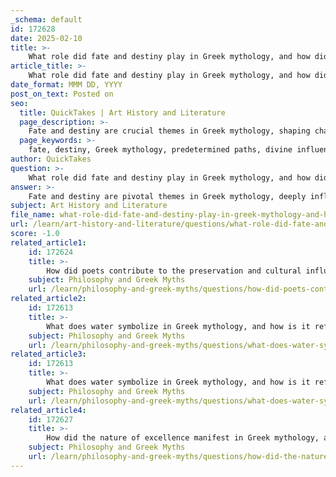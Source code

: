 ```yaml
---
_schema: default
id: 172628
date: 2025-02-10
title: >-
    What role did fate and destiny play in Greek mythology, and how did they influence characters?
article_title: >-
    What role did fate and destiny play in Greek mythology, and how did they influence characters?
date_format: MMM DD, YYYY
post_on_text: Posted on
seo:
  title: QuickTakes | Art History and Literature
  page_description: >-
    Fate and destiny are crucial themes in Greek mythology, shaping characters' lives through predetermined paths, divine influence, and moral lessons, reflecting cultural values and the interplay between human agency and divine will.
  page_keywords: >-
    fate, destiny, Greek mythology, predetermined paths, divine influence, moral lessons, Oedipus, Agamemnon, Tantalus, Pelops, Zeus, Iliad, Odyssey, human agency, philosophical implications, cultural significance
author: QuickTakes
question: >-
    What role did fate and destiny play in Greek mythology, and how did they influence characters?
answer: >-
    Fate and destiny are pivotal themes in Greek mythology, deeply influencing the lives and actions of characters throughout various myths. These concepts are often portrayed as predetermined paths that individuals cannot escape, suggesting a complex interplay between divine influence and human agency.\n\n1. **Predetermined Paths**: In Greek mythology, fate is often depicted as a powerful force that governs the lives of individuals. Characters like Agamemnon and Oedipus exemplify how destiny shapes their actions and outcomes. For instance, in *Oedipus Rex*, the prophecy foretells Oedipus's tragic fate, which he attempts to avoid but ultimately fulfills, illustrating the inescapable nature of fate.\n\n2. **Divine Influence**: The gods in Greek mythology are seen as orchestrators of fate, guiding mortals toward their destinies. This is evident in the stories of Tantalus and Pelops, where divine intervention significantly impacts their lives. The gods' actions often serve as catalysts for the unfolding of fate, highlighting the tension between divine will and human agency. For example, in *The Odyssey*, the gods frequently intervene in Odysseus's journey, shaping his fate while also allowing for moments of human choice and resilience.\n\n3. **Philosophical Implications**: The relationship between Zeus and fate, particularly in the *Iliad*, invites contemplation about the nature of power and the human condition. Despite Zeus's immense power, he operates within the constraints of fate, suggesting that even divine beings are subject to forces beyond their control. This reflects a fundamental aspect of Greek thought regarding the limitations of divine influence and the inevitability of destiny.\n\n4. **Moral Lessons**: The conflicts among the gods and their interactions with human characters often serve to impart moral lessons. The narratives illustrate how characters navigate their fates, making choices that reflect their values and ethics. The interplay between fate and free will raises questions about responsibility and the consequences of one's actions.\n\n5. **Cultural Significance**: The belief in fate and divine intervention permeated ancient Greek culture, shaping religious practices, social norms, and moral values. Myths served as a means to explore the complexities of human existence, the nature of excellence, and the importance of honor and reputation.\n\nIn conclusion, fate and destiny play a crucial role in Greek mythology, influencing characters' lives and actions while highlighting the intricate relationship between divine influence and human agency. The stories not only reflect the cultural values of ancient Greece but also continue to resonate with themes of morality, choice, and the human experience.
subject: Art History and Literature
file_name: what-role-did-fate-and-destiny-play-in-greek-mythology-and-how-did-they-influence-characters.md
url: /learn/art-history-and-literature/questions/what-role-did-fate-and-destiny-play-in-greek-mythology-and-how-did-they-influence-characters
score: -1.0
related_article1:
    id: 172624
    title: >-
        How did poets contribute to the preservation and cultural influence of myths in ancient Greece?
    subject: Philosophy and Greek Myths
    url: /learn/philosophy-and-greek-myths/questions/how-did-poets-contribute-to-the-preservation-and-cultural-influence-of-myths-in-ancient-greece
related_article2:
    id: 172613
    title: >-
        What does water symbolize in Greek mythology, and how is it referenced in mythological stories?
    subject: Philosophy and Greek Myths
    url: /learn/philosophy-and-greek-myths/questions/what-does-water-symbolize-in-greek-mythology-and-how-is-it-referenced-in-mythological-stories
related_article3:
    id: 172613
    title: >-
        What does water symbolize in Greek mythology, and how is it referenced in mythological stories?
    subject: Philosophy and Greek Myths
    url: /learn/philosophy-and-greek-myths/questions/what-does-water-symbolize-in-greek-mythology-and-how-is-it-referenced-in-mythological-stories
related_article4:
    id: 172627
    title: >-
        How did the nature of excellence manifest in Greek mythology, and why was it culturally important?
    subject: Philosophy and Greek Myths
    url: /learn/philosophy-and-greek-myths/questions/how-did-the-nature-of-excellence-manifest-in-greek-mythology-and-why-was-it-culturally-important
---
```


&nbsp;